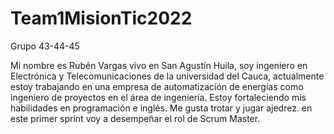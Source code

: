 # Team1MisionTic2022
Grupo 43-44-45

Mi nombre es Rubén Vargas vivo en San Agustín Huila, 
soy ingeniero en Electrónica y Telecomunicaciones 
de la universidad del Cauca, actualmente estoy 
trabajando en una empresa de automatización de 
energías como ingeniero de proyectos en el área 
de ingeniería. Estoy fortaleciendo mis habilidades 
en programación e inglés. Me gusta trotar y jugar ajedrez. 
en este primer sprint voy a desempeñar el rol de Scrum Master.